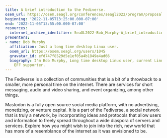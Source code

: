 ```yaml
---
title: A brief introduction to the Fediverse.
osem_url: https://osem.seagl.org/conferences/seagl2022/program/proposals/913
beginning: '2022-11-05T13:25:00.000-07:00'
end: '2022-11-05T13:55:00.000-07:00'
resources:
  internet_archive_identifier: SeaGL2022-Bob_Murphy-A_brief_introduction_to_the_Fediverse
presenters:
- name: Bob Murphy
  affiliation: Just a long time desktop Linux user.
  osem_url: https://osem.seagl.org/users/1045
  gravatar_id: efd747f8529d5e1ef05a4b1849a4ad66
  biography: I'm Bob Murphy, Long time desktop Linux user, current Linux sysadmin,
    EFF supporter.
---
```


The Fediverse is a collection of communities that is a bit of a throwback to a smaller, more personal time on the internet. There are services for short messaging, audio and video sharing, and event organizing, among other things.

Mastodon is a fully open source social media platform, with no advertising, monetizing, or venture capital. It is a part of the Fediverse, a social network that is truly a network, by incorporating ideas and protocols that allow users and information to freely spread throughout a wide diaspora of servers and services. Explore how you might wish to join into the rich, new world that has more of a resemblance of the internet as it was envisioned to be.
